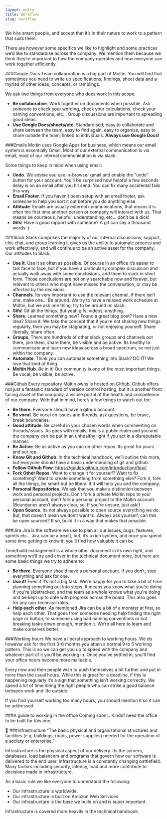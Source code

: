 ```yaml
---
layout: entry
title: Workflow
slug: workflow
---
```


We hire smart people, and accept that it’s in their nature to work to a pattern that suits them.

There are however some specifics we like to highlight and some practices we’d like to standardise across the company. We mention them because we think they’re important to how the company operates and how everyone can work together efficiently.

###Google Docs
Team collaboration is a big part of Moltin. You will find that sometimes you need to write up specifications, findings, sheet data and a myriad of other ideas, concepts, or ramblings.

We ask two things from everyone who does work in this scope.

 - **Be collaborative**. Work together on documents when possible. Ask someone to check your wording, check your calculations, check your naming conventions, etc… Group discussions are important to spreading good ideas.
 - **Use Google Docs/sheets/etc**. Standardised, easy to collaborate and share between the team, easy to find again, easy to organise, easy to share outside the team, linked to individuals. **Always use Google Docs!**

###Emails
Moltin uses Google Apps for business, which means our email system is essentially Gmail. Most of our external communication is via email, most of our internal communication is via slack.

Some things to keep in mind when using email:

 - **Undo**. We advise you use in-browser gmail and enable the “undo” button for your account. You’ll be surprised how helpful a few seconds delay is on an email after you hit send. You can fix many accidental fails this way.
 - **Email Footer**. If you haven’t been setup with an email footer, ask someone to help you sort it out before you do anything else.
 - **Attitude**. Emails are usually external communications, that means it is often the first time another person or company will interact with us. That means be courteous, helpful, understanding, etc…  don’t be a dick!
 - **Gifs**! Have a good rapport with someone? A gif can say a thousand words :)


###Slack
Slack comprises the majority of our internal discussions, support, chit-chat, and group learning it gives us the ability to automate process and work effectively, and will continue to be an active asset for the company.
Our attitudes to Slack:

 - **Use it**. Use it as often as possible. Of course in an office it’s easier to talk face to face, but if you have a particularly complex discussion and actually walk away with some conclusions, add them to slack in short form. Those conclusions are not only searchable now and forever, but relevant to others who might have missed the conversation, or may be affected by the decisions.
 - **Channels**. Its very important to use the relevant channel, if there isn’t one, make one…
Be around. We try to have a relaxed work schedule at Moltin, but we ask one thing, try to be around on slack.
 - **Gifs**! Gif all the things. But yeah gifs, videos, anything.
 - **Share**. Learned something new? Found a great blog post? Have a new idea? Share it. We take the concept that if you’re not sharing new things regularly, then you may be stagnating, or not enjoying yourself. Share liberally, share often.
 - **Groups**. There are hundreds of other slack groups and channels out there, join them, share them, be visible and be active. Its healthy to communicate and learn new ideas across a broad spectrum, so not just within the company.
 - **Automate**. Think you can automate something into Slack? DO IT! We love that kind of thing.
 - **Moltin Hub**. Be in it! Our community is one of the most important things. Be vocal, be visible, be active.

###Github
Every repository Moltin owns is hosted on Github. Github offers not just a fantastic standard of version control hosting, but it is another front facing asset of the company, a visible portal of the health and competence of our company. With that in mind, here’s a few things to watch out for:

 - **Be there**. Everyone should have a github account.
 - **Be vocal**. Be vocal on issues and threads, ask questions, be brave, break boundaries.
 - **Good attitude**. Be careful in your chosen words when commenting on threads/issues. As goes with emails, this is a public realm and you and the company can be put in an unhealthy light if you act in a disreputable manner.
 - **Be Active**. Be as active as you can on other repos. Its great for yours and our rep.
 - **Know Git and Github**. In the technical handbook, we’ll outline this more, but everyone should have a basic understanding of git and github.
 - **Follow Github Flow**. https://guides.github.com/introduction/flow/
 - **Fork Other Repos**. Want to change it for yourself? Want to fix something? Want to create something from something else? Fork it, fork all the things, be smart but be liberal if it will help you and the company.
 - **Personal Repositories**. We ask that you make a distinction between work and personal projects. Don’t fork a private Moltin repo to your personal account, don’t fork a personal project to the Moltin account. (Boundaries aren’t always clear, so, If you’re unsure, just ask!)
 - **Open Source**. Its not always possible to open source everything we do. But, that doesn’t mean we don’t want to. Always ask yourself, can this be open sourced? If so, build it in a way that makes that possible.

###Jira
Jira is the software we use to plan all our issues, bugs, features, sprints etc… Jira can be a beast, but, it’s a rich system, and once you spend some time getting to know it, you’ll find how valuable it can be.

Time/build management is a whole other document in its own right, and something we’ll try and cover in the technical document more, but here are some basic things we try to adhere to:

 - **Be there**. Everyone should have a personal account. If you don’t, stop everything and ask for one.
 - **Use it!** Even if it’s not a big task. We’re happy for you to take a bit of time planning something out into steps. It means you know what you’re doing if you’re sidetracked, and the team as a whole knows what you're doing and be kept up to date with progress across the board. This also goes for any non-technical roles.
 - **Help each other**. As mentioned Jira can be a bit of a monster at first, so help each other. That goes from someone needing help finding the right page or button, to someone using bad naming conventions or not breaking tasks down enough, mention it. We’re all here to learn and make ourselves better.


###Working hours
We have a liberal approach to working hours. We do however ask for the first 3-6 months you attain a normal 9 to 5 working pattern. This is so we can get you up to speed with the company and whatever part of it you’ll be working in. Once you’ve settled in, you’ll find your office hours become more malleable.

Every now and then people wish to push themselves a bit further and put in more than the usual hours. While this is great for a deadline, if this is happening regularly it’s a sign that something isn’t working correctly. We spend a lot of time hiring the right people who can strike a good balance between work and life outside.

If you find yourself working too many hours, you should mention it so it can be addressed.


###A guide to working in the office
Coming soon!.. Kindof need the office to be built for this one.


###Infrastructure
“The basic physical and organizational structures and facilities (e.g. buildings, roads, power supplies) needed for the operation of a society or enterprise.”

Infrastructure is the physical aspect of our delivery. Its the servers, databases, load balancers and programs that govern how our software is delivered to the end user. Infrastructure is a constantly changing battlefield. Many factors including security, latency, load and more contribute to decisions made in infrastructure.

As a basic rule we like everyone to understand the following:

 - Our infrastructure is worldwide.
 - Our infrastructure is built on Amazon Web Services.
 - Our infrastructure is the base we build on and is super important.

Infrastructure is covered more heavily in the technical handbook.
